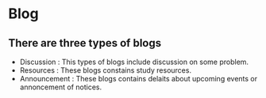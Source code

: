 # Blog
## There are three types of blogs
- Discussion : This types of blogs include discussion on some problem.
- Resources : These blogs constains study resources.
- Announcement : These blogs contains delaits about upcoming events or annoncement of notices.
